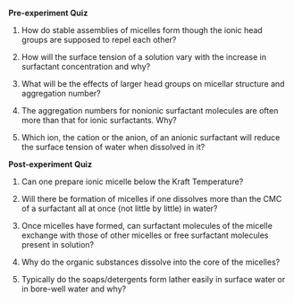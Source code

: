 **Pre-experiment Quiz**

1. How do stable assemblies of micelles form though the ionic head groups are supposed to repel each other?

2. How will the surface tension of a solution vary with the increase in surfactant concentration and why?

3. What will be the effects of larger head groups on micellar structure and aggregation number?

4. The aggregation numbers for nonionic surfactant molecules are often more than that for ionic surfactants. Why?

5. Which ion, the cation or the anion, of an anionic surfactant will reduce the surface tension of water when dissolved in it?

**Post-experiment Quiz**

1. Can one prepare ionic micelle below the Kraft Temperature?

2. Will there be formation of micelles if one dissolves more than the CMC of a surfactant all at once (not little by little) in water?

3. Once micelles have formed, can surfactant molecules of the micelle exchange with those of other micelles or free surfactant molecules present in solution?

4. Why do the organic substances dissolve into the core of the micelles?

5. Typically do the soaps/detergents form lather easily in surface water or in bore-well water and why?



